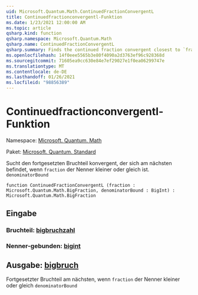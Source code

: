 ```yaml
---
uid: Microsoft.Quantum.Math.ContinuedFractionConvergentL
title: Continuedfractionconvergentl-Funktion
ms.date: 1/23/2021 12:00:00 AM
ms.topic: article
qsharp.kind: function
qsharp.namespace: Microsoft.Quantum.Math
qsharp.name: ContinuedFractionConvergentL
qsharp.summary: Finds the continued fraction convergent closest to `fraction` with the denominator less or equal to `denominatorBound`
ms.openlocfilehash: 14f0eee5565b3e80f4090a2d3763ef96c928368d
ms.sourcegitcommit: 71605ea9cc630e84e7ef29027e1f0ea06299747e
ms.translationtype: MT
ms.contentlocale: de-DE
ms.lasthandoff: 01/26/2021
ms.locfileid: "98856389"
---
```

# <a name="continuedfractionconvergentl-function"></a>Continuedfractionconvergentl-Funktion

Namespace: [Microsoft. Quantum. Math](xref:Microsoft.Quantum.Math)

Paket: [Microsoft. Quantum. Standard](https://nuget.org/packages/Microsoft.Quantum.Standard)


Sucht den fortgesetzten Bruchteil konvergent, der sich am nächsten befindet, wenn `fraction` der Nenner kleiner oder gleich ist. `denominatorBound`

```qsharp
function ContinuedFractionConvergentL (fraction : Microsoft.Quantum.Math.BigFraction, denominatorBound : BigInt) : Microsoft.Quantum.Math.BigFraction
```


## <a name="input"></a>Eingabe

### <a name="fraction--bigfraction"></a>Bruchteil: [bigbruchzahl](xref:Microsoft.Quantum.Math.BigFraction)




### <a name="denominatorbound--bigint"></a>Nenner-gebunden: [bigint](xref:microsoft.quantum.lang-ref.bigint)





## <a name="output--bigfraction"></a>Ausgabe: [bigbruch](xref:Microsoft.Quantum.Math.BigFraction)

Fortgesetzter Bruchteil am nächsten, wenn `fraction` der Nenner kleiner oder gleich `denominatorBound`